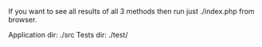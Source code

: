 If you want to see all results of all 3 methods then run just ./index.php from browser. 

Application dir: ./src
Tests dir: ./test/
